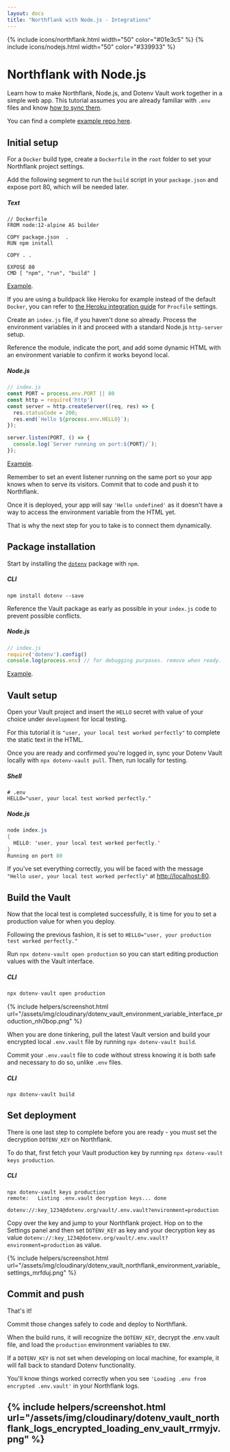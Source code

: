 ```yaml
---
layout: docs
title: "Northflank with Node.js - Integrations"
---
```


{% include icons/northflank.html width="50" color="#01e3c5" %}
{% include icons/nodejs.html width="50" color="#339933" %}

# __Northflank with Node.js__

Learn how to make Northflank, Node.js, and Dotenv Vault work together in a simple web app. This tutorial assumes you are already familiar with `.env` files and know [how to sync them](/docs/tutorials/sync).

You can find a complete [example repo here](https://github.com/dotenv-org/integration-example-northflank-nodejs).

## Initial setup
For a `Docker` build type, create a `Dockerfile` in the `root` folder to set your Northflank project settings.

Add the following segment to run the `build` script in your `package.json` and expose port 80, which will be needed later.

##### Text
```plain
// Dockerfile
FROM node:12-alpine AS builder

COPY package.json  .
RUN npm install

COPY . .

EXPOSE 80
CMD [ "npm", "run", "build" ]

```
[Example](https://github.com/dotenv-org/integration-example-northflank-nodejs/blob/master/Dockerfile).


If you are using a buildpack like Heroku for example instead of the default `Docker`, you can refer to [the Heroku integration guide](/docs/integrations/heroku/nodejs) for `Procfile` settings.

Create an `index.js` file, if you haven't done so already. Process the environment variables in it and proceed with a standard Node.js `http-server` setup.

Reference the module, indicate the port, and add some dynamic HTML with an environment variable to confirm it works beyond local.

##### Node.js
```js
// index.js
const PORT = process.env.PORT || 80
const http = require('http')
const server = http.createServer((req, res) => {
  res.statusCode = 200;
  res.end(`Hello ${process.env.HELLO}`);
});

server.listen(PORT, () => {
  console.log(`Server running on port:${PORT}/`);
});
```
[Example](https://github.com/dotenv-org/integration-example-northflank-nodejs/blob/master/index.js).

Remember to set an event listener running on the same port so your app knows when to serve its visitors. Commit that to code and push it to Northflank.

Once it is deployed, your app will say `'Hello undefined'` as it doesn't have a way to access the environment variable from the HTML yet.

That is why the next step for you to take is to connect them dynamically.

## Package installation
Start by installing the [`dotenv`](https://github.com/motdotla/dotenv) package with `npm`.

##### CLI
```shell
npm install dotenv --save
```

Reference the Vault package as early as possible in your `index.js` code to prevent possible conflicts.

##### Node.js
```js
// index.js
require('dotenv').config()
console.log(process.env) // for debugging purposes. remove when ready.
```
[Example](https://github.com/dotenv-org/integration-example-northflank-nodejs/blob/master/index.js).

## Vault setup
Open your Vault project and insert the `HELLO` secret with value of your choice under `development` for local testing.

For this tutorial it is `"user, your local test worked perfectly"` to complete the static text in the HTML.

Once you are ready and confirmed you're logged in, sync your Dotenv Vault locally with `npx dotenv-vault pull`. Then, run locally for testing.

##### Shell
```shell
# .env
HELLO="user, your local test worked perfectly."
```

##### Node.js
```Java
node index.js
{
  HELLO: 'user, your local test worked perfectly.'
}
Running on port 80
```

If you've set everything correctly, you will be faced with the message `"Hello user, your local test worked perfectly"` at [http://localhost:80](http://localhost:80).

## Build the Vault
Now that the local test is completed successfully, it is time for you to set a production value for when you deploy.

Following the previous fashion, it is set to `HELLO="user, your production test worked perfectly."`

Run `npx dotenv-vault open production` so you can start editing production values with the Vault interface.

##### CLI
```Java
npx dotenv-vault open production
```
{% include helpers/screenshot.html url="/assets/img/cloudinary/dotenv_vault_environment_variable_interface_production_nh0bop.png" %}

When you are done tinkering, pull the latest Vault version and build your encrypted local `.env.vault` file by running `npx dotenv-vault build`.

Commit your `.env.vault` file to code without stress knowing it is both safe and necessary to do so, unlike `.env` files.

##### CLI
```shell
npx dotenv-vault build
```

## Set deployment

There is one last step to complete before you are ready - you must set the decryption `DOTENV_KEY` on Northflank.

To do that, first fetch your Vault production key by running `npx dotenv-vault keys production`.

##### CLI
```shell
npx dotenv-vault keys production
remote:   Listing .env.vault decryption keys... done

dotenv://:key_1234@dotenv.org/vault/.env.vault?environment=production
```

Copy over the key and jump to your Northflank project. Hop on to the Settings panel and then set `DOTENV_KEY` as key and your decryption key as value `dotenv://:key_1234@dotenv.org/vault/.env.vault?environment=production` as value.

{% include helpers/screenshot.html url="/assets/img/cloudinary/dotenv_vault_northflank_environment_variable_settings_mrfduj.png" %}

## Commit and push

That's it!

Commit those changes safely to code and deploy to Northflank.

When the build runs, it will recognize the `DOTENV_KEY`, decrypt the .env.vault file, and load the `production` environment variables to `ENV`.

If a `DOTENV_KEY` is not set when developing on local machine, for example, it will fall back to standard Dotenv functionality.

You'll know things worked correctly when you see `'Loading .env from encrypted .env.vault'` in your Northflank logs.

{% include helpers/screenshot.html url="/assets/img/cloudinary/dotenv_vault_northflank_logs_encrypted_loading_env_vault_rrmyjv.png" %}
---
